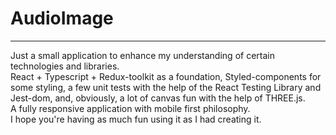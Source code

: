 # AudioImage

---

Just a small application to enhance my understanding of certain technologies and libraries.  
React + Typescript + Redux-toolkit as a foundation, Styled-components for some styling, a few unit tests with the help of the React Testing Library and Jest-dom, and, obviously, a lot of canvas fun with the help of THREE.js.  
A fully responsive application with mobile first philosophy.  
I hope you're having as much fun using it as I had creating it.
